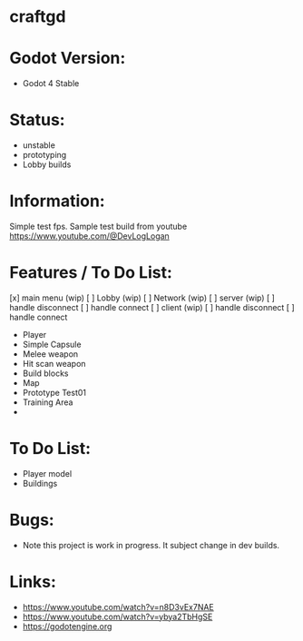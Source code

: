 # craftgd

# Godot Version:
 * Godot 4 Stable

# Status:
 * unstable
 * prototyping
 * Lobby builds

# Information:
 Simple test fps. Sample test build from youtube https://www.youtube.com/@DevLogLogan

# Features / To Do List:
 [x] main menu (wip)
 [ ] Lobby (wip)
 [ ] Network (wip)
  [ ] server (wip)
    [ ] handle disconnect
    [ ] handle connect
  [ ] client (wip)
    [ ] handle disconnect
    [ ] handle connect
  
 * Player
  * Simple Capsule
  * Melee weapon
  * Hit scan weapon
  * Build blocks
 * Map
  * Prototype Test01
  * Training Area
  * 

# To Do List:
 * Player model
 * Buildings

# Bugs: 
 * Note this project is work in progress. It subject change in dev builds.

# Links:
 * https://www.youtube.com/watch?v=n8D3vEx7NAE
 * https://www.youtube.com/watch?v=ybya2TbHgSE
 * https://godotengine.org
 
